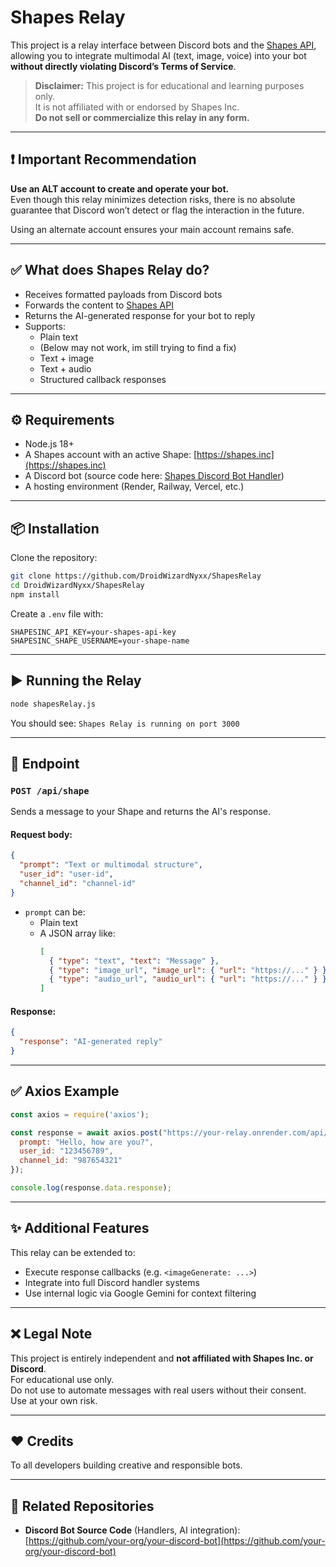# Shapes Relay

This project is a relay interface between Discord bots and the [Shapes API](https://shapes.inc), allowing you to integrate multimodal AI (text, image, voice) into your bot **without directly violating Discord’s Terms of Service**.

> **Disclaimer:** This project is for educational and learning purposes only.  
> It is not affiliated with or endorsed by Shapes Inc.  
> **Do not sell or commercialize this relay in any form.**

---

## ❗ Important Recommendation

**Use an ALT account to create and operate your bot.**  
Even though this relay minimizes detection risks, there is no absolute guarantee that Discord won’t detect or flag the interaction in the future.

Using an alternate account ensures your main account remains safe.

---

## ✅ What does Shapes Relay do?

- Receives formatted payloads from Discord bots
- Forwards the content to [Shapes API](https://github.com/shapesinc/shapes-api)
- Returns the AI-generated response for your bot to reply
- Supports:
  - Plain text
  - (Below may not work, im still trying to find a fix)
  - Text + image
  - Text + audio
  - Structured callback responses

---

## ⚙️ Requirements

- Node.js 18+
- A Shapes account with an active Shape: [https://shapes.inc](https://shapes.inc)
- A Discord bot (source code here: [Shapes Discord Bot Handler](https://github.com/your-org/your-discord-bot))
- A hosting environment (Render, Railway, Vercel, etc.)

---

## 📦 Installation

Clone the repository:

```bash
git clone https://github.com/DroidWizardNyxx/ShapesRelay
cd DroidWizardNyxx/ShapesRelay
npm install
```

Create a `.env` file with:

```env
SHAPESINC_API_KEY=your-shapes-api-key
SHAPESINC_SHAPE_USERNAME=your-shape-name
```

---

## ▶️ Running the Relay

```bash
node shapesRelay.js
```

You should see: `Shapes Relay is running on port 3000`

---

## 🔌 Endpoint

### `POST /api/shape`

Sends a message to your Shape and returns the AI's response.

#### Request body:

```json
{
  "prompt": "Text or multimodal structure",
  "user_id": "user-id",
  "channel_id": "channel-id"
}
```

- `prompt` can be:
  - Plain text
  - A JSON array like:
    ```json
    [
      { "type": "text", "text": "Message" },
      { "type": "image_url", "image_url": { "url": "https://..." } },
      { "type": "audio_url", "audio_url": { "url": "https://..." } }
    ]
    ```

#### Response:

```json
{
  "response": "AI-generated reply"
}
```

---

## ✅ Axios Example

```js
const axios = require('axios');

const response = await axios.post("https://your-relay.onrender.com/api/shape", {
  prompt: "Hello, how are you?",
  user_id: "123456789",
  channel_id: "987654321"
});

console.log(response.data.response);
```

---

## ✨ Additional Features

This relay can be extended to:

- Execute response callbacks (e.g. `<imageGenerate: ...>`)
- Integrate into full Discord handler systems
- Use internal logic via Google Gemini for context filtering

---

## ❌ Legal Note

This project is entirely independent and **not affiliated with Shapes Inc. or Discord**.  
For educational use only.  
Do not use to automate messages with real users without their consent.  
Use at your own risk.

---

## ❤️ Credits

To all developers building creative and responsible bots.

---

## 🔗 Related Repositories

- **Discord Bot Source Code** (Handlers, AI integration):  
  [https://github.com/your-org/your-discord-bot](https://github.com/your-org/your-discord-bot)
